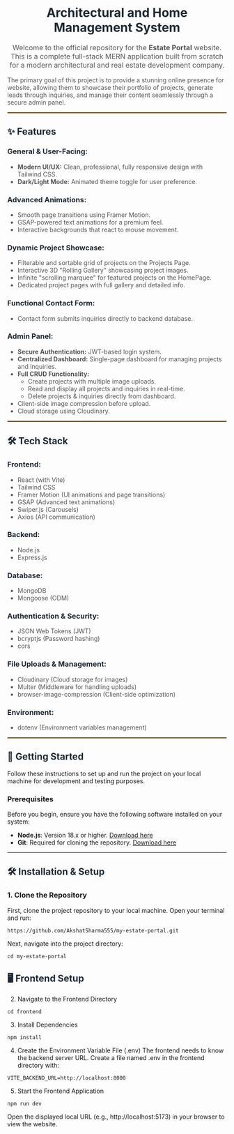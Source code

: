 <h1 align="center" style="color:#1F2933;">Architectural and Home Management System</h1>

<p align="center" style="font-size:16px; color:#555;">
Welcome to the official repository for the <strong>Estate Portal</strong> website. This is a complete full-stack MERN application built from scratch for a modern architectural and real estate development company.
</p>

<p style="color:#555;">
The primary goal of this project is to provide a stunning online presence for website, allowing them to showcase their portfolio of projects, generate leads through inquiries, and manage their content seamlessly through a secure admin panel.
</p>

<hr style="border:1px solid #C99A57;"/>

<h2 style="color:#1F2933;">✨ Features</h2>

<h3 style="color:#1F2933;">General & User-Facing:</h3>
<ul style="color:#555;">
  <li><strong>Modern UI/UX:</strong> Clean, professional, fully responsive design with Tailwind CSS.</li>
  <li><strong>Dark/Light Mode:</strong> Animated theme toggle for user preference.</li>
</ul>

<h3 style="color:#1F2933;">Advanced Animations:</h3>
<ul style="color:#555;">
  <li>Smooth page transitions using Framer Motion.</li>
  <li>GSAP-powered text animations for a premium feel.</li>
  <li>Interactive backgrounds that react to mouse movement.</li>
</ul>

<h3 style="color:#1F2933;">Dynamic Project Showcase:</h3>
<ul style="color:#555;">
  <li>Filterable and sortable grid of projects on the Projects Page.</li>
  <li>Interactive 3D "Rolling Gallery" showcasing project images.</li>
  <li>Infinite "scrolling marquee" for featured projects on the HomePage.</li>
  <li>Dedicated project pages with full gallery and detailed info.</li>
</ul>

<h3 style="color:#1F2933;">Functional Contact Form:</h3>
<ul style="color:#555;">
  <li>Contact form submits inquiries directly to backend database.</li>
</ul>

<h3 style="color:#1F2933;">Admin Panel:</h3>
<ul style="color:#555;">
  <li><strong>Secure Authentication:</strong> JWT-based login system.</li>
  <li><strong>Centralized Dashboard:</strong> Single-page dashboard for managing projects and inquiries.</li>
  <li><strong>Full CRUD Functionality:</strong>
    <ul>
      <li>Create projects with multiple image uploads.</li>
      <li>Read and display all projects and inquiries in real-time.</li>
      <li>Delete projects & inquiries directly from dashboard.</li>
    </ul>
  </li>
  <li>Client-side image compression before upload.</li>
  <li>Cloud storage using Cloudinary.</li>
</ul>

<hr style="border:1px solid #C99A57;"/>

<h2 style="color:#1F2933;">🛠️ Tech Stack</h2>

<h3 style="color:#1F2933;">Frontend:</h3>
<ul style="color:#555;">
  <li>React (with Vite)</li>
  <li>Tailwind CSS</li>
  <li>Framer Motion (UI animations and page transitions)</li>
  <li>GSAP (Advanced text animations)</li>
  <li>Swiper.js (Carousels)</li>
  <li>Axios (API communication)</li>
</ul>

<h3 style="color:#1F2933;">Backend:</h3>
<ul style="color:#555;">
  <li>Node.js</li>
  <li>Express.js</li>
</ul>

<h3 style="color:#1F2933;">Database:</h3>
<ul style="color:#555;">
  <li>MongoDB</li>
  <li>Mongoose (ODM)</li>
</ul>

<h3 style="color:#1F2933;">Authentication & Security:</h3>
<ul style="color:#555;">
  <li>JSON Web Tokens (JWT)</li>
  <li>bcryptjs (Password hashing)</li>
  <li>cors</li>
</ul>

<h3 style="color:#1F2933;">File Uploads & Management:</h3>
<ul style="color:#555;">
  <li>Cloudinary (Cloud storage for images)</li>
  <li>Multer (Middleware for handling uploads)</li>
  <li>browser-image-compression (Client-side optimization)</li>
</ul>

<h3 style="color:#1F2933;">Environment:</h3>
<ul style="color:#555;">
  <li>dotenv (Environment variables management)</li>
</ul>

<hr style="border:1px solid #C99A57;"/>

<h2 style="color:#1F2933;">🚀 Getting Started</h2>

Follow these instructions to set up and run the project on your local machine for development and testing purposes.
</p>

### Prerequisites
Before you begin, ensure you have the following software installed on your system:

- **Node.js**: Version 18.x or higher. [Download here](https://nodejs.org/)
- **Git**: Required for cloning the repository. [Download here](https://git-scm.com/)

---

<h2 style="color:#1F2933;">🛠️ Installation & Setup</h2>

### 1. Clone the Repository
First, clone the project repository to your local machine. Open your terminal and run:

```
https://github.com/AkshatSharma555/my-estate-portal.git
```

Next, navigate into the project directory:
```
cd my-estate-portal
```

<h2 style="color:#1F2933;">🖥️ Frontend Setup</h2>

2. Navigate to the Frontend Directory
```
cd frontend
```
3. Install Dependencies
```
npm install
```
4. Create the Environment Variable File (.env)
The frontend needs to know the backend server URL. Create a file named .env in the frontend directory with:

```
VITE_BACKEND_URL=http://localhost:8000
```
5. Start the Frontend Application
```
npm run dev
```
Open the displayed local URL (e.g., http://localhost:5173) in your browser to view the website.




